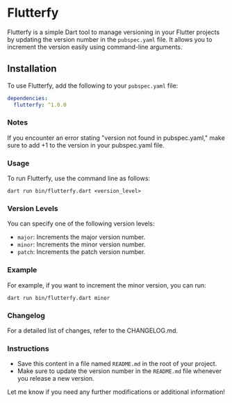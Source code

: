 # Flutterfy

Flutterfy is a simple Dart tool to manage versioning in your Flutter projects by updating the version number in the `pubspec.yaml` file. It allows you to increment the version easily using command-line arguments.

## Installation

To use Flutterfy, add the following to your `pubspec.yaml` file:

```yaml
dependencies:
  flutterfy: ^1.0.0
```

### Notes

If you encounter an error stating "version not found in pubspec.yaml," make sure to add +1 to the version in your pubspec.yaml file.

### Usage

To run Flutterfy, use the command line as follows:

```
dart run bin/flutterfy.dart <version_level>
```

### Version Levels

You can specify one of the following version levels:

- `major`: Increments the major version number.
- `minor`: Increments the minor version number.
- `patch`: Increments the patch version number.

### Example

For example, if you want to increment the minor version, you can run:

```
dart run bin/flutterfy.dart minor
```

### Changelog

For a detailed list of changes, refer to the CHANGELOG.md.

### Instructions

- Save this content in a file named `README.md` in the root of your project.
- Make sure to update the version number in the `README.md` file whenever you release a new version.

Let me know if you need any further modifications or additional information!
